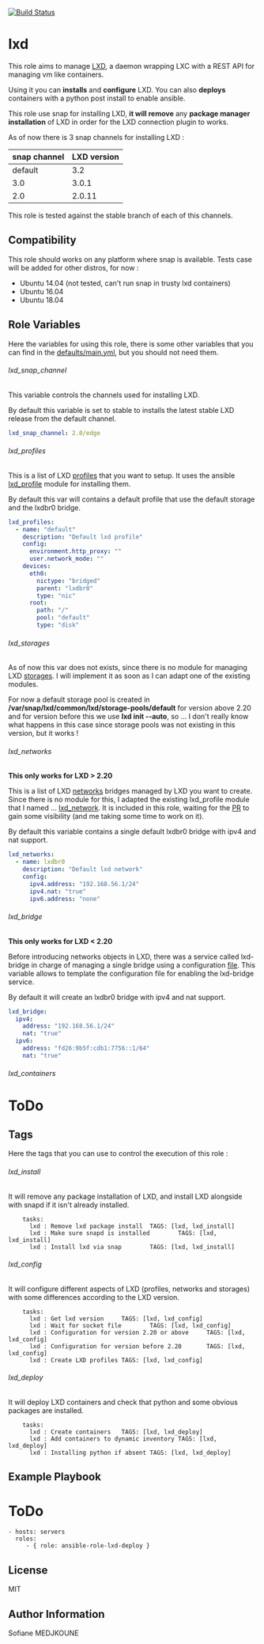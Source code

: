 [![Build Status](https://travis-ci.org/Nani-o/ansible-role-lxd.svg?branch=master)](https://travis-ci.org/Nani-o/ansible-role-lxd)

lxd
===

This role aims to manage [LXD](https://linuxcontainers.org/lxd/), a daemon wrapping LXC with a REST API for managing vm like containers.

Using it you can **installs** and **configure** LXD. You can also **deploys** containers with a python post install to enable ansible.

This role use snap for installing LXD, **it will remove** any **package manager installation** of LXD in order for the LXD connection plugin to works. 

As of now there is 3 snap channels for installing LXD : 

snap channel | LXD version |
------------ | ----------- |
default      | 3.2         |
3.0          | 3.0.1       |
2.0          | 2.0.11      |

This role is tested against the stable branch of each of this channels.

Compatibility
-------------

This role should works on any platform where snap is available. Tests case will be added for other distros, for now :

  - Ubuntu 14.04 (not tested, can't run snap in trusty lxd containers)
  - Ubuntu 16.04
  - Ubuntu 18.04

Role Variables
--------------

Here the variables for using this role, there is some other variables that you can find in the [defaults/main.yml](./defaults/main.yml), but you should not need them.

###### lxd_snap_channel

This variable controls the channels used for installing LXD.

By default this variable is set to stable to installs the latest stable LXD release from the default channel.

```YAML
lxd_snap_channel: 2.0/edge
```

###### lxd_profiles

This is a list of LXD [profiles](https://lxd.readthedocs.io/en/latest/profiles/) that you want to setup. It uses the ansible [lxd_profile](https://docs.ansible.com/ansible/devel/modules/lxd_profile_module.html) module for installing them.

By default this var will contains a default profile that use the default storage and the lxdbr0 bridge.

```YAML
lxd_profiles:
  - name: "default"
    description: "Default lxd profile"
    config:
      environment.http_proxy: ""
      user.network_mode: ""
    devices:
      eth0:
        nictype: "bridged"
        parent: "lxdbr0"
        type: "nic"
      root:
        path: "/"
        pool: "default"
        type: "disk"
```

###### lxd_storages

As of now this var does not exists, since there is no module for managing LXD [storages](https://lxd.readthedocs.io/en/latest/storage/). I will implement it as soon as I can adapt one of the existing modules.

For now a default storage pool is created in **/var/snap/lxd/common/lxd/storage-pools/default** for version above 2.20 and for version before this we use **lxd init --auto**, so ... I don't really know what happens in this case since storage pools was not existing in this version, but it works !

###### lxd_networks

**This only works for LXD > 2.20**

This is a list of LXD [networks](https://lxd.readthedocs.io/en/latest/networks/) bridges managed by LXD you want to create. Since there is no module for this, I adapted the existing lxd_profile module that I named ... [lxd_network](./library/lxd_network.py). It is included in this role, waiting for the [PR](https://github.com/ansible/ansible/pull/31428) to gain some visibility (and me taking some time to work on it).

By default this variable contains a single default lxdbr0 bridge with ipv4 and nat support.

```YAML
lxd_networks:
  - name: lxdbr0
    description: "Default lxd network"
    config:
      ipv4.address: "192.168.56.1/24"
      ipv4.nat: "true"
      ipv6.address: "none"
```

###### lxd_bridge

**This only works for LXD < 2.20**

Before introducing networks objects in LXD, there was a service called lxd-bridge in charge of managing a single bridge using a configuration [file](./templates/lxd-bridge.j2). This variable allows to template the configuration file for enabling the lxd-bridge service.

By default it will create an lxdbr0 bridge with ipv4 and nat support.

```YAML
lxd_bridge:
  ipv4:
    address: "192.168.56.1/24"
    nat: "true"
  ipv6:
    address: "fd26:9b5f:cdb1:7756::1/64"
    nat: "true"
```

###### lxd_containers

# ToDo

Tags
----

Here the tags that you can use to control the execution of this role :

###### lxd_install

It will remove any package installation of LXD, and install LXD alongside with snapd if it isn't already installed.

```
    tasks:
      lxd : Remove lxd package install  TAGS: [lxd, lxd_install]
      lxd : Make sure snapd is installed        TAGS: [lxd, lxd_install]
      lxd : Install lxd via snap        TAGS: [lxd, lxd_install]
```

###### lxd_config

It will configure different aspects of LXD (profiles, networks and storages) with some differences according to the LXD version.

```
    tasks:
      lxd : Get lxd version     TAGS: [lxd, lxd_config]
      lxd : Wait for socket file        TAGS: [lxd, lxd_config]
      lxd : Configuration for version 2.20 or above     TAGS: [lxd, lxd_config]
      lxd : Configuration for version before 2.20       TAGS: [lxd, lxd_config]
      lxd : Create LXD profiles TAGS: [lxd, lxd_config]
```

###### lxd_deploy

It will deploy LXD containers and check that python and some obvious packages are installed.

```
    tasks:
      lxd : Create containers   TAGS: [lxd, lxd_deploy]
      lxd : Add containers to dynamic inventory TAGS: [lxd, lxd_deploy]
      lxd : Installing python if absent TAGS: [lxd, lxd_deploy]
```

Example Playbook
----------------

# ToDo
    - hosts: servers
      roles:
         - { role: ansible-role-lxd-deploy }

License
-------

MIT

Author Information
------------------

Sofiane MEDJKOUNE
